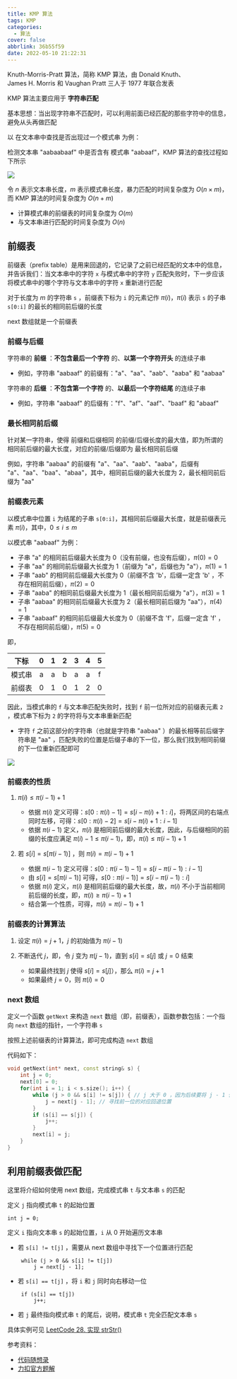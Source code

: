 ```yaml
---
title: KMP 算法
tags: KMP
categories:
  - 算法
cover: false
abbrlink: 36b55f59
date: 2022-05-10 21:22:31
---
```


Knuth-Morris-Pratt 算法，简称 KMP 算法，由 Donald Knuth、James H. Morris 和 Vaughan Pratt 三人于 1977 年联合发表

KMP 算法主要应用于 **字符串匹配**

基本思想：当出现字符串不匹配时，可以利用前面已经匹配的那些字符中的信息，避免从头再做匹配

以 在文本串中查找是否出现过一个模式串 为例：

检测文本串 "aabaabaaf" 中是否含有 模式串 "aabaaf"，KMP 算法的查找过程如下所示

![](https://code-thinking.cdn.bcebos.com/gifs/KMP%E7%B2%BE%E8%AE%B21.gif)

[^_^]:

    - 若采用暴力匹配，即，首先检查以第一个字符 'a' 开头的子串是否可以与 "aabaaf" 相匹配，发现子串 "aabaab" 的第二个 'b' 无法与 "aabaaf" 对应位置上的 'f' 匹配，于是，重新检查字符串 "aabaabaaf" 中以第二个字符 'a' 开头的子串是否可以与 "aabaaf" 相匹配，依此类推
    - 若采用 KMP 算法，当发现子串 "aabaab" 的第二个 'b' 无法与 "aabaaf" 对应位置上的 'f' 匹配时，会利用此前已经匹配的子串 "aabaa" 的信息，以确定下一步的匹配起点


<!-- 
可以看出，如果暴力匹配，会当发现不匹配时，需要对模式串从头开始匹配，但如果使用 KMP ，就不会从头匹配，而是从上次已经匹配的内容开始匹配，即，找到模式串中下标为 2 的字符 'b' 继续开始匹配 -->

令 $n$ 表示文本串长度，$m$ 表示模式串长度，暴力匹配的时间复杂度为 $O(n \times m)$，而 KMP 算法的时间复杂度为 $O(n + m)$
 - 计算模式串的前缀表的时间复杂度为 $O(m)$
 - 与文本串进行匹配的时间复杂度为 $O(n)$


## 前缀表

前缀表（prefix table）是用来回退的，它记录了之前已经匹配的文本中的信息，并告诉我们：当文本串中的字符 `x` 与模式串中的字符 `y` 匹配失败时，下一步应该将模式串中的哪个字符与文本串中的字符 `x` 重新进行匹配

[^_^]: 被注释掉了

    例如，文本串字符 `b` 与模式串 `f` 不匹配时，前缀表会告知，应将模式串中的 `b` 与文本串的 `b` 进行匹配
    - 因为模式串字符 `f` 前面的 "aa" 与文本串字符 `b` 前面的 "aa" 是匹配的，而模式串字符 `b` 前面也有一个 "aa" ，因此，模式串字符 `b` 前面的 "aa" 也可以与文本串字符 `b` 前面的 "aa" 相匹配，故而可以将这两个 "aa" 进行匹配，并检查 "aa" 后面的对应字符是否匹配

    对应的，这也就是前缀表的工作原理：匹配失败位置前一位的前缀表元素，记录了匹配成功子串（`"aabaa"`）的最长相同前后缀（`"aa"`）的长度（`2`），该长度对应的位置，即为下一步匹配的起点（将模式串下标为 `2` 的字符与文本串的 `b` 匹配）

<!-- 前缀表中，下标为 `i` 的元素，记录了 “ 在模式串里边，以下标 `i` 结束的子串有多大长度的相同前缀后缀，即，相同前后缀的最大长度 ” -->

对于长度为 $m$ 的字符串 `s` ，前缀表下标为 `i` 的元素记作 $\pi (i)$，$\pi (i)$ 表示 `s` 的子串 `s[0:i]` 的最长的相同前后缀的长度

next 数组就是一个前缀表

### 前缀与后缀

字符串的 **前缀** ：**不包含最后一个字符** 的、**以第一个字符开头** 的连续子串
 - 例如，字符串 "aabaaf" 的前缀有："a"、"aa"、"aab"、"aaba" 和 "aabaa"

字符串的 **后缀** ：**不包含第一个字符** 的、**以最后一个字符结尾** 的连续子串
 - 例如，字符串 "aabaaf" 的后缀有："f"、"af"、"aaf"、"baaf" 和 "abaaf"

### 最长相同前后缀

针对某一字符串，使得 前缀和后缀相同 的前缀/后缀长度的最大值，即为所谓的 相同前后缀的最大长度，对应的前缀/后缀即为 最长相同前后缀

例如，字符串 "aabaa" 的前缀有 "a"、"aa"、"aab"、"aaba"，后缀有 "a"、"aa"、"baa"、"abaa"，其中，相同前后缀的最大长度为 2，最长相同前后缀为 "aa"


### 前缀表元素

以模式串中位置 `i` 为结尾的子串 `s[0:i]`，其相同前后缀最大长度，就是前缀表元素 $\pi (i)$，其中，$0 \le i \le m$

以模式串 "aabaaf" 为例：

 - 子串 "a" 的相同前后缀最大长度为 0（没有前缀，也没有后缀），$\pi (0) = 0$
 - 子串 "aa" 的相同前后缀最大长度为 1（前缀为 "a"，后缀也为 "a"），$\pi (1) = 1$
 - 子串 "aab" 的相同前后缀最大长度为 0（前缀不含 'b'，后缀一定含 'b' ，不存在相同前后缀），$\pi (2) = 0$
 - 子串 "aaba" 的相同前后缀最大长度为 1（最长相同前后缀为 "a"），$\pi (3) = 1$
 - 子串 "aabaa" 的相同前后缀最大长度为 2（最长相同前后缀为 "aa"），$\pi (4) = 1$
 - 子串 "aabaaf" 的相同前后缀最大长度为 0（前缀不含 'f'，后缀一定含 'f' ，不存在相同前后缀），$\pi (5) = 0$

即，

| 下标 | 0 | 1 | 2 | 3 | 4 | 5 |
| :-: | :-: | :-: | :-: | :-: | :-: | :-: |
| 模式串 | a | a | b | a | a | f |
| 前缀表 | 0 | 1 | 0 | 1 | 2 | 0 |

因此，当模式串的 `f` 与文本串匹配失败时，找到 `f` 前一位所对应的前缀表元素 `2` ，模式串下标为 `2` 的字符将与文本串重新匹配
 - 字符 `f` 之前这部分的字符串（也就是字符串 "aabaa" ）的最长相等前后缀字符串是 "aa" ，匹配失败的位置是后缀子串的下一位，那么我们找到相同前缀的下一位重新匹配即可

![](https://code-thinking.cdn.bcebos.com/gifs/KMP%E7%B2%BE%E8%AE%B22.gif)


### 前缀表的性质

1. $\pi (i) \le \pi (i - 1) + 1$
    - 依据 $\pi (i)$ 定义可得：$s[0 : \pi(i) - 1] = s[i - \pi(i) + 1 : i]$，将两区间的右端点同时左移，可得：$s[0: \pi (i) - 2] = s[i - \pi(i) + 1: i - 1]$
    - 依据 $\pi (i - 1)$ 定义，$\pi (i)$ 是相同前后缀的最大长度，因此，与后缀相同的前缀的长度应满足 $\pi (i) - 1 \le \pi (i - 1)$，即，$\pi (i) \le \pi (i - 1) + 1$

2. 若 $s[i] = s[\pi (i - 1)]$ ，则 $\pi (i) = \pi (i - 1) + 1$
     - 依据 $\pi (i - 1)$ 定义可得：$s[0: \pi (i - 1) - 1] = s[i - \pi(i - 1) : i - 1]$
     - 由 $s[i] = s[\pi (i - 1)]$ 可得，$s[0: \pi (i - 1)] = s[i - \pi(i - 1) : i]$
     - 依据 $\pi (i)$ 定义，$\pi (i)$ 是相同前后缀的最大长度，故，$\pi (i)$ 不小于当前相同前后缀的长度，即，$\pi (i) \ge \pi (i - 1) + 1$
     - 结合第一个性质，可得，$\pi (i) = \pi (i - 1) + 1$

<!-- ![计算前缀表的算法原理，源于力扣官方题解](AL-KMP算法/principle.png) -->

### 前缀表的计算算法

1. 设定 $\pi (i) = j + 1$，$j$ 的初始值为 $\pi(i-1)$

2. 不断迭代 $j$，即，令 $j$ 变为 $\pi (j - 1)$，直到 $s[i]=s[j]$ 或 $j = 0$ 结束
    - 如果最终找到 $j$ 使得 $s[i] = s[j]$），那么 $\pi(i) = j + 1$
    - 如果最终 $j = 0$，则 $\pi (i) = 0$


### next 数组

定义一个函数 `getNext` 来构造 `next` 数组（即，前缀表），函数参数包括：一个指向 `next` 数组的指针，一个字符串 `s`

按照上述前缀表的计算算法，即可完成构造 `next` 数组

代码如下：

```cpp
void getNext(int* next, const string& s) {
    int j = 0;
    next[0] = 0;
    for(int i = 1; i < s.size(); i++) {
        while (j > 0 && s[i] != s[j]) { // j 大于 0 ，因为后续要将 j - 1 作为下标
            j = next[j - 1]; // 寻找前一位的对应回退位置
        }
        if (s[i] == s[j]) {
            j++;
        }
        next[i] = j;
    }
}
```

## 利用前缀表做匹配

这里将介绍如何使用 next 数组，完成模式串 `t` 与文本串 `s` 的匹配

定义 `j` 指向模式串 `t` 的起始位置

    int j = 0;

定义 `i` 指向文本串 `s` 的起始位置，`i` 从 0 开始遍历文本串


 - 若 `s[i] != t[j]` ，需要从 next 数组中寻找下一个位置进行匹配

        while (j > 0 && s[i] != t[j])
            j = next[j - 1];

 - 若 `s[i] == t[j]` ，将 `i` 和 `j` 同时向右移动一位

        if (s[i] == t[j])
            j++;

 - 若 `j` 最终指向模式串 `t` 的尾后，说明，模式串 `t` 完全匹配文本串 `s`

具体实例可见 [LeetCode 28. 实现 strStr()](https://jiankychen.github.io/posts/8f083358)

参考资料：
 - [代码随想录](https://www.programmercarl.com/0028.%E5%AE%9E%E7%8E%B0strStr.html)
 - [力扣官方题解](https://leetcode.cn/problems/implement-strstr/solution/shi-xian-strstr-by-leetcode-solution-ds6y/)